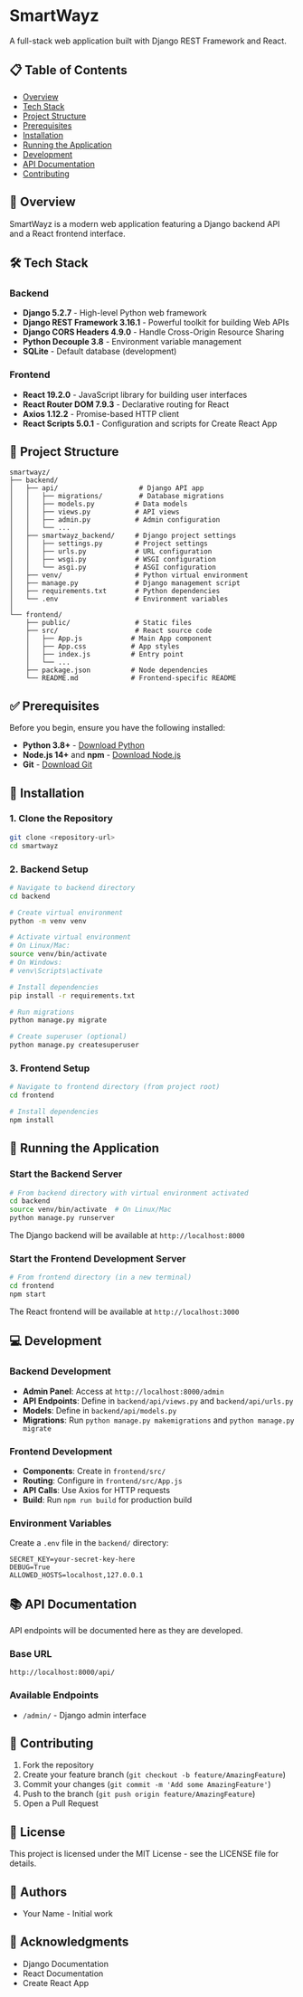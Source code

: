# SmartWayz

A full-stack web application built with Django REST Framework and React.

## 📋 Table of Contents

- [Overview](#overview)
- [Tech Stack](#tech-stack)
- [Project Structure](#project-structure)
- [Prerequisites](#prerequisites)
- [Installation](#installation)
- [Running the Application](#running-the-application)
- [Development](#development)
- [API Documentation](#api-documentation)
- [Contributing](#contributing)

## 🎯 Overview

SmartWayz is a modern web application featuring a Django backend API and a React frontend interface.

## 🛠 Tech Stack

### Backend
- **Django 5.2.7** - High-level Python web framework
- **Django REST Framework 3.16.1** - Powerful toolkit for building Web APIs
- **Django CORS Headers 4.9.0** - Handle Cross-Origin Resource Sharing
- **Python Decouple 3.8** - Environment variable management
- **SQLite** - Default database (development)

### Frontend
- **React 19.2.0** - JavaScript library for building user interfaces
- **React Router DOM 7.9.3** - Declarative routing for React
- **Axios 1.12.2** - Promise-based HTTP client
- **React Scripts 5.0.1** - Configuration and scripts for Create React App

## 📁 Project Structure

```
smartwayz/
├── backend/
│   ├── api/                    # Django API app
│   │   ├── migrations/         # Database migrations
│   │   ├── models.py          # Data models
│   │   ├── views.py           # API views
│   │   ├── admin.py           # Admin configuration
│   │   └── ...
│   ├── smartwayz_backend/     # Django project settings
│   │   ├── settings.py        # Project settings
│   │   ├── urls.py            # URL configuration
│   │   ├── wsgi.py            # WSGI configuration
│   │   └── asgi.py            # ASGI configuration
│   ├── venv/                  # Python virtual environment
│   ├── manage.py              # Django management script
│   ├── requirements.txt       # Python dependencies
│   └── .env                   # Environment variables
│
└── frontend/
    ├── public/                # Static files
    ├── src/                   # React source code
    │   ├── App.js            # Main App component
    │   ├── App.css           # App styles
    │   ├── index.js          # Entry point
    │   └── ...
    ├── package.json          # Node dependencies
    └── README.md             # Frontend-specific README
```

## ✅ Prerequisites

Before you begin, ensure you have the following installed:
- **Python 3.8+** - [Download Python](https://www.python.org/downloads/)
- **Node.js 14+** and **npm** - [Download Node.js](https://nodejs.org/)
- **Git** - [Download Git](https://git-scm.com/downloads/)

## 🚀 Installation

### 1. Clone the Repository

```bash
git clone <repository-url>
cd smartwayz
```

### 2. Backend Setup

```bash
# Navigate to backend directory
cd backend

# Create virtual environment
python -m venv venv

# Activate virtual environment
# On Linux/Mac:
source venv/bin/activate
# On Windows:
# venv\Scripts\activate

# Install dependencies
pip install -r requirements.txt

# Run migrations
python manage.py migrate

# Create superuser (optional)
python manage.py createsuperuser
```

### 3. Frontend Setup

```bash
# Navigate to frontend directory (from project root)
cd frontend

# Install dependencies
npm install
```

## 🏃 Running the Application

### Start the Backend Server

```bash
# From backend directory with virtual environment activated
cd backend
source venv/bin/activate  # On Linux/Mac
python manage.py runserver
```

The Django backend will be available at `http://localhost:8000`

### Start the Frontend Development Server

```bash
# From frontend directory (in a new terminal)
cd frontend
npm start
```

The React frontend will be available at `http://localhost:3000`

## 💻 Development

### Backend Development

- **Admin Panel**: Access at `http://localhost:8000/admin`
- **API Endpoints**: Define in `backend/api/views.py` and `backend/api/urls.py`
- **Models**: Define in `backend/api/models.py`
- **Migrations**: Run `python manage.py makemigrations` and `python manage.py migrate`

### Frontend Development

- **Components**: Create in `frontend/src/`
- **Routing**: Configure in `frontend/src/App.js`
- **API Calls**: Use Axios for HTTP requests
- **Build**: Run `npm run build` for production build

### Environment Variables

Create a `.env` file in the `backend/` directory:

```env
SECRET_KEY=your-secret-key-here
DEBUG=True
ALLOWED_HOSTS=localhost,127.0.0.1
```

## 📚 API Documentation

API endpoints will be documented here as they are developed.

### Base URL
```
http://localhost:8000/api/
```

### Available Endpoints
- `/admin/` - Django admin interface

## 🤝 Contributing

1. Fork the repository
2. Create your feature branch (`git checkout -b feature/AmazingFeature`)
3. Commit your changes (`git commit -m 'Add some AmazingFeature'`)
4. Push to the branch (`git push origin feature/AmazingFeature`)
5. Open a Pull Request

## 📝 License

This project is licensed under the MIT License - see the LICENSE file for details.

## 👥 Authors

- Your Name - Initial work

## 🙏 Acknowledgments

- Django Documentation
- React Documentation
- Create React App
